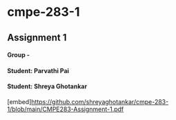# cmpe-283-1
## Assignment 1
#### Group -
#### Student: Parvathi Pai
#### Student: Shreya Ghotankar


[embed]https://github.com/shreyaghotankar/cmpe-283-1/blob/main/CMPE283-Assignment-1.pdf
